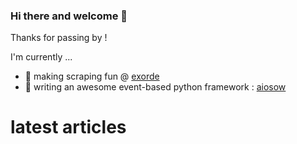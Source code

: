 ### Hi there and welcome 👋

Thanks for passing by ! 

I'm currently ...
- 🔭 making scraping fun @ [exorde](https://exorde.io/)
- 🌱 writing an awesome event-based python framework : [aiosow](https://exorde-labs.github.io/aiosow/aiosow.html)


<!--
**6r17/6r17** is a ✨ _special_ ✨ repository because its `README.md` (this file) appears on your GitHub profile.

Here are some ideas to get you started:

- 🔭 I’m currently working on ...
- 🌱 I’m currently learning ...
- 👯 I’m looking to collaborate on ...
- 🤔 I’m looking for help with ...
- 💬 Ask me about ...
- 📫 How to reach me: ...
- 😄 Pronouns: ...
- ⚡ Fun fact: ...
-->
# latest articles

